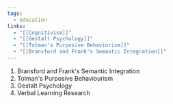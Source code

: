 ```yaml
---
tags:
  - education
links:
  - "[[Cognitivism]]"
  - "[[Gestalt Psychology]]"
  - "[[Tolman's Purposive Behaviorism]]"
  - "[[Bransford and Frank's Semantic Integration]]"
---
```

1. Bransford and Frank's Semantic Integration
2. Tolman's Purposive Behaviourism
3. Gestalt Psychology
4. Verbal Learning Research